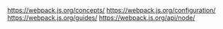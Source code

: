 https://webpack.js.org/concepts/
https://webpack.js.org/configuration/
https://webpack.js.org/guides/
https://webpack.js.org/api/node/
